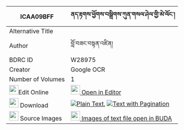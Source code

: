 |ICAA09BFF|ནད་རྟགས་ཕྱོགས་བསྒྲིགས་ཀུན་གསལ་ཤེལ་གྱི་མེ་ལོང་། 
| --- | --- 
|Alternative Title |
|Author| བློ་བཟང་བསྟན་འཛིན།
|BDRC ID | W28975
|Creator | Google OCR
|Number of Volumes| 1
|<img width="25" src="https://img.icons8.com/color/25/000000/edit-property.png">Edit Online| [<img width="25" src="https://avatars.githubusercontent.com/u/45091458?s=200&v=4"> Open in Editor](http://editor.openpecha.org/ICAA09BFF)
|<img width="25" src="https://img.icons8.com/fluent/48/000000/download-2.png"/>  Download | [![](https://img.icons8.com/color/20/000000/txt.png)Plain Text](https://github.com/Openpecha/ICAA09BFF/releases/download/v1/netak_chok_drik_kunsal_shel_gy_plain_ICAA09BFF.zip), [![](https://img.icons8.com/color/20/000000/txt.png)Text with Pagination](https://github.com/Openpecha/ICAA09BFF/releases/download/v1/netak_chok_drik_kunsal_shel_gy_pages_ICAA09BFF.zip)
|<img width="25" src="https://img.icons8.com/plasticine/100/000000/pictures-folder.png"/>  Source Images | [<img width="25" src="https://library.bdrc.io/icons/BUDA-small.svg"> Images of text file open in BUDA](https://library.bdrc.io/show/bdr:W28975)